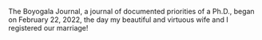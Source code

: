 The Boyogala Journal, a journal of documented priorities of a Ph.D., began on February 22, 2022, the day my beautiful and virtuous wife and I registered our marriage!
